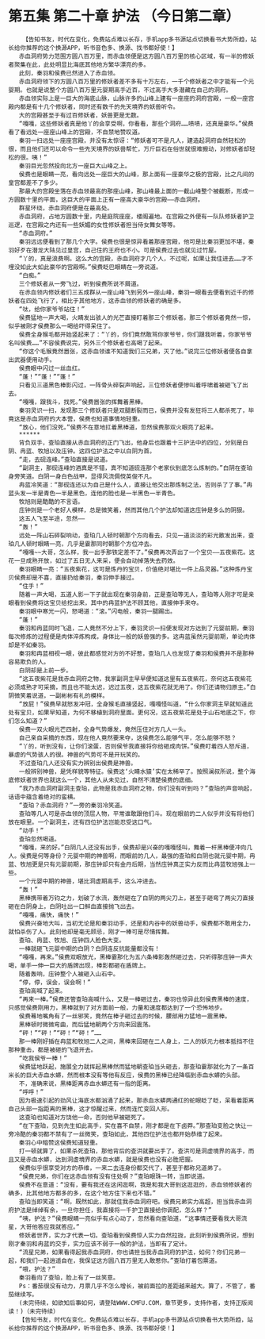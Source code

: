 # 第五集 第二十章 护法 （今日第二章）
        【告知书友，时代在变化，免费站点难以长存，手机app多书源站点切换看书大势所趋，站长给你推荐的这个换源APP，听书音色多、换源、找书都好使！】
       赤血洞府势力范围方圆八百万里，而赤血领便是这方圆八百万里的核心区域，有一半的修妖者聚集在此，此处明显比海底其他地方繁华漂亮的多。
       此刻，秦羽和侯费已然进入了赤血领。
       赤血洞府领下的方圆八百万里的修妖者差不多有十万左右，一千个修妖者之中才能有一个元婴期。也就是说整个方圆八百万里元婴期高手近百，不过高手大多潜藏在自己的洞府。
       赤血领实际上是一巨大的海底山脉，山脉许多的山峰上建有一座座的洞府宫殿，一般一座宫殿内都是有十几个修妖者，同时还有数千的先天境界的妖兽听令。
       大的宫殿甚至于有过百修妖者，妖兽更是无数。
       “嘎嘎，这些修妖者真是他丫的会享受啊，你看看，那些个洞府……啧啧，还真是豪华。”侯费看了看远处一座座山峰上的宫殿，不自禁地赞叹道。
       秦羽一扫远处一座座宫殿，并没有太惊讶：“修妖者可不是凡人，建造起洞府自然轻松的很，而且他们还可以命令一些先天境界的妖兽帮忙，万斤巨石在俗世就很难搬动，对修妖者却轻松的很。咦！”
       秦羽目光忽然投向北方一座巨大山峰之上。
       侯费也是眼睛一亮，看向远处一座巨大的山峰，那上面有一座豪华之极的宫殿，比之凡间的皇宫都差不了多少。
       那最大的宫殿坐落在赤血领最高的那座山峰，那山峰最上面的一截山峰整个被截断，形成一方圆数十里的平面，这巨大的平面上正有一座高大豪华的宫殿——赤血洞府。
       群星环绕，赤血洞府便是在最高处。
       赤血洞府，占地方圆数十里，内是庭院座座，楼阁遍地。在宫殿之外便有一队队修妖者护卫巡逻，在宫殿之内还有一些妖媚的女性修妖者担当侍女舞女等等。
       “赤血洞府。”
       秦羽远远便看到了那几个大字。侯费也很是惊异看着那座宫殿，他可是比秦羽更加不堪，秦羽好歹在潜龙大陆见过皇宫，自己住的王府也不小。可是侯费过去也就见过竹屋。
       “丫的，真是浪费啊。这么大的宫殿，赤血洞府才几个人，不过呢，如果让我住进去……才不埋没如此大如此豪华的宫殿啊。”侯费眨巴眼睛在一旁说道。
       “白痴。”
       三个修妖者从一旁飞过，听到侯费所说不屑道。
       在赤血领内修妖者们三五成群从一座山峰飞到另外一座山峰，秦羽一眼看去便看到近千的修妖者在四处飞行了，相比于其他地方，这赤血领的修妖者的确是多。
       “呔，给你家爷爷站住！”
       侯费猛地一声大喝，火睛发出骇人的光芒直接盯着那三个修妖者。那三个修妖者竟然一惊，似乎被刚才侯费那么一喝给吓得呆住了。
       侯费全身猴毛都开始竖起来了：“丫的，你们竟然敢骂你家爷爷，你们跟我听着，你家爷爷名叫侯费……”不容侯费说完，另外三个修妖者也高喝了起来。
       “你这个毛猴竟然嚣张，这赤血领谁不知道我们三兄弟，灭了他。”说完三位修妖者便各自拿出武器便用动手。
       侯费眼中闪过一丝血红。
       “蓬！”“蓬！”“蓬！”
       只看见三道黑色棒影闪过，一阵骨头碎裂声响起，三位修妖者便惨叫着呼啸着被砸飞了出去。
       “嘎嘎，跟我斗，找死。”侯费嚣张的挥舞着黑棒。
       秦羽灵识一扫，发现那三个修妖者只是双腿断裂而已，侯费并没有发狂将三人都杀死了，毕竟这是赤血洞府的大本营，侯费也知道事情地轻重。
       “放心，他们没死。”侯费不在意地扛着黑棒道，忽然侯费那双火眼亮了起来。
       ******
       背负双手，查珀直接从赤血洞府的正门飞出，他身后也跟着十三护法中的四位，分别是白阴、冉蓝、牧旭以及庒钟。这四位护法之中以白阴为首。
       “走，去砚连峰。”查珀直接是说道。
       “副洞主，那砚连峰的酒真是不错，真不知道砚连那个老家伙到底怎么炼制的。”白阴在查珀身旁笑道。白阴一身白色战甲，显得风流倜傥英俊不凡。
       冉蓝冷笑道：“那砚连还以为自己是什么人，直接让他交出那炼制之法，否则杀了了事。”冉蓝头发一半是青色一半是黑色，连他的脸也是一半黑色一半青色。
       牧旭则是酷酷的不言语。
       庒钟则是一个老好人模样，总是微笑着，然而其他几个护法却知道这庒钟是多么的阴狠。
       这五人飞至半途，忽然——
       “轰！”
       远处一阵山石碎裂响动，查珀几人顿时朝那个方向看去，只见一道淡淡的彩光散发出来，查珀几人顿时眼睛一亮，几乎是霎那同时朝那个方位冲去。
       “嘎嘎~~大哥，怎么样，我一出手那铁定差不了。”侯费再次弄出了一个宝贝——五夜紫花。这花一旦成熟开放，如过了五日无人来采，便会自动掉落失去药效。
       秦羽眼睛一亮：“五夜紫花，这可是炼丹的宝贝，价值绝对堪比一件上品灵器。”这种炼丹宝贝侯费却是不喜，直接扔给秦羽，秦羽伸手接过。
       “住手！”
       随着一声大喝，五道人影一下子就出现在秦羽身前，正是查珀等无人，查珀等人刚才可是亲眼看到侯费将这宝贝给挖出来，其中的冉蓝护法不顾其他，直接伸手来夺。
       秦羽眼中寒光一闪，怒喝道：“滚。”闪电般，秦羽一腿踢出。
       “蓬！”
       秦羽和冉蓝同时飞退，二人竟然不分上下，秦羽灵识一扫便发现对方达到了元婴前期，秦羽每次修炼的过程便是肉体淬炼构成，身体比一般的妖兽强的多。这冉蓝虽然元婴前期，单论肉体却是不如秦羽。
       秦羽和冉蓝相视一眼，彼此都感觉对方的不好惹，查珀几人也发现了秦羽和侯费并不是那种容易欺负的人。
       白阴却是上前一步。
       “这五夜紫花是我赤血洞府之物，我家副洞主早早便知道这里有五夜紫花，奈何这五夜紫花必须成熟才可采摘，而且也不能太迟，迟过五夜，这五夜紫花就无用了。你们还请物归原主。”白阴微笑着说道，一副彬彬有礼的模样。
       “放屁！”侯费早就怒发冲冠，全身猴毛直接竖起，嘎嘎怪叫道，“什么你家洞主早就知道此处有宝贝，如果早知道，为何不移植到洞府里面。更何况，这五夜紫花是处于山石地底之下，你们怎么知道？”
       侯费一双火眼光芒四射，全身气势爆发，竟然压住对方几人一头。
       自己亲自采摘的东西，现在他人竟然要来夺，这侯费怎么能够气平，怎么能够不怒？
       “丫的，听到没有，让你们滚蛋，否则侯爷我直接将你给砸成肉饼。”侯费盯着四人怒斥道，暴虐的气势骇人的很。神兽的气势可不是开玩笑的。
       不过查珀几人还没有实力辨别出侯费是神兽。
       一般辨别神兽，是凭样貌等特征。侯费这‘火睛水猿’实在太稀罕了。按照澜叔所说，整个海底修妖者世界也就这么一个，其他人从未见过，自然不清楚侯费的底细。
       “我乃赤血洞府副洞主查珀，此物是我赤血洞府之物，你们没有听到吗？”查珀的声音响起，话语中蕴含着绝对的蛮横。
       “查珀？赤血洞府？”一旁的秦羽冷笑道。
       查珀等几人可是赤血领的顶层人物，平常谁敢跟他们斗。现在眼前的二人似乎并没有将他们放在眼里。一个副洞主，还有四位护法岂能忍受这口气。
       “动手！”
       查珀忽然喝道。
       “嘎嘎，来的好。”白阴几人还没有出手，侯费却是兴奋的嘎嘎怪叫，舞着一杆黑棒便冲向几人。侯费是何等身份？元婴中期的神兽啊，而眼前的几人，最强的查珀和白阴也就元婴中期，冉蓝、牧旭更是只有元婴前期，那庒钟却只有金丹后期，当然庒钟真正实力反而比冉蓝牧旭强上一些。
       一个元婴中期的神兽，堪比洞虚期高手，这么冲进去。
       “轰！”
       黑棒携带着万钧之力，划破了水流，轰然砸在了白阴的两尖刀上，甚至于砸弯了两尖刀直接砸在白阴身上，白阴吐出一口鲜血直接抛飞出去。
       “嘎嘎，痛快，痛快！”
       侯费兴奋地大叫，当初无论是和秦羽动手，还是和内谷中的妖兽动手，侯费都不敢用全力，就怕杀伤了人。此刻他却是毫无顾忌，刚才一棒可是尽情挥舞。
       查珀、冉蓝、牧旭、庒钟四人脸色大变。
       一棒就砸飞元婴中期的白阴？白阴连反抗能量都没有！
       “嘎嘎，再来。”侯费双眼放光，黑棒霎那化为五六条棒影轰然砸过去，只听得那庒钟一声大喝，单手一伸一巨大的盾牌出现，棒影都砸在盾牌上。
       随着轰响，庒钟整个人被砸入山石中。
       “停，停，误会，误会啊！”
       查珀高喊了起来。
       “再来一棒。”侯费还管查珀高喊什么，又是一棒砸过去，秦羽也惊异此刻侯费黑棒的速度，只感觉侯费刚用力，黑棒就到了对方面前一般，力量和速度都达到了一个恐怖地步。
       侯费蓦地嘴角有了一丝邪笑，竟然在棒子砸过去的时候，腰部用力猛地一震黑棒。
       黑棒顿时微微弯曲，而后猛地朝两个方向来回震荡。
       “砰！”“砰！”“砰！”“砰！”……
       那一棒刚好插在冉蓝和牧旭二人之间，黑棒来回砸在二人身上，二人的妖元力根本抵挡不住那种重击，都是被砸的飞退开去。
       “吃我侯爷一棒！”
       侯费猛地跃起，施展全力就挥起黑棒然而猛地朝查珀当头砸去，那查珀霎那就化为了一条百米长的巨大赤血水蟒，然而根本没有等他有反应，侯费的黑棒已经降临到赤血水蟒的头部。
       不，准确来说，黑棒距离赤血水蟒还有一指的距离。
       “呼呼！”
       因为极速引起的劲风让海底水都汹涌了起来，那赤血水蟒两通红的蛇眼眨了眨，呆看着距离自己头部一指距离的黑棒，这才惊醒过来，然而连忙变回人形。
       这查珀也知道对方饶他一命，否则他早被砸死了。
       “在下查珀，见到先生如此高手，实在喜不自禁，刚才都是在下卤莽。”那查珀变脸之快让一旁冷酷的秦羽都不禁有了一丝微笑，查珀如此，其他四位护法也都开始恭维了起来。
       秦羽心中暗赞这侯费知道轻重。
       打一顿就算了，如果杀死查珀，那他背后的查洪就要出手了。查洪可是洞虚境界的高手，而且又是赤血水蟒，达到洞虚境界的赤血水蟒，就是侯费也没有必胜把握。
       侯费似乎很享受对方的恭维，一来二去连身份都交代了，甚至于都称兄道弟了。
       “侯费兄弟，你们在这赤血领有没有住处啊？”查珀眼珠一转，当即说道。
       侯费不在意道：“没有，要有我还在这闲逛啊，我是和我大哥到这逛逛的，赤血领修妖者的确多，比其他地方都多的多，在这个地方住下来也不错。”
       查珀当即笑道：“啊，既然如此，那就住我赤血洞府吧。侯费兄弟实力高超，担当我赤血洞府护法是绰绰有余，一旦你担任，我直接将一千护卫直接给你调配，怎么样？”
       “咦，护法？”侯费眼睛一亮似乎有点心动了，忽然看向查珀道，“这事情还要看我大哥流星，大哥他答应我就答应。”
       修妖者世界，实力才代表一切。查珀看到侯费惊人实力自然拉拢，此刻听到侯费所说，想到刚才秦羽和冉蓝的交手，实力应该不弱于一般的护法，当即有了定计。
       “流星兄弟，如果看得起我赤血洞府，你也请担当我赤血洞府的护法，如何？你们兄弟一起，和我们一起逍遥自在，我保证这方圆八百万里无人敢惹你。”查珀打着包票道。
       “哦，护法？”
       秦羽看向了查珀，脸上有了一丝笑意。
       Ps：番茄很没有动力，月票几乎不怎么增长，被前面拉的差距越来越大。算了，不管了，番茄继续写。
       (未完待续，如欲知后事如何，请登陆WWW.CMFU.COM，章节更多，支持作者，支持正版阅读！)（未完待续）
       【告知书友，时代在变化，免费站点难以长存，手机app多书源站点切换看书大势所趋，站长给你推荐的这个换源APP，听书音色多、换源、找书都好使！】
